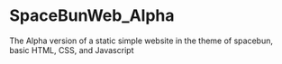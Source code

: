 # SpaceBunWeb_Alpha
The Alpha version of a static simple website in the theme of spacebun, basic HTML, CSS, and Javascript
